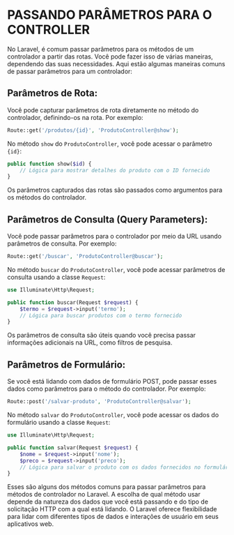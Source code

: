# PASSANDO PARÂMETROS PARA O CONTROLLER
No Laravel, é comum passar parâmetros para os métodos de um controlador a partir das rotas. Você pode fazer isso de várias maneiras, dependendo das suas necessidades. Aqui estão algumas maneiras comuns de passar parâmetros para um controlador:

## Parâmetros de Rota:
Você pode capturar parâmetros de rota diretamente no método do controlador, definindo-os na rota. Por exemplo:

```php
Route::get('/produtos/{id}', 'ProdutoController@show');
```

No método `show` do `ProdutoController`, você pode acessar o parâmetro `{id}`:

```php
public function show($id) {
    // Lógica para mostrar detalhes do produto com o ID fornecido
}
```

Os parâmetros capturados das rotas são passados como argumentos para os métodos do controlador.

## Parâmetros de Consulta (Query Parameters):
Você pode passar parâmetros para o controlador por meio da URL usando parâmetros de consulta. Por exemplo:

```php
Route::get('/buscar', 'ProdutoController@buscar');
```

No método `buscar` do `ProdutoController`, você pode acessar parâmetros de consulta usando a classe `Request`:

```php
use Illuminate\Http\Request;

public function buscar(Request $request) {
    $termo = $request->input('termo');
    // Lógica para buscar produtos com o termo fornecido
}
```

Os parâmetros de consulta são úteis quando você precisa passar informações adicionais na URL, como filtros de pesquisa.

## Parâmetros de Formulário:
Se você está lidando com dados de formulário POST, pode passar esses dados como parâmetros para o método do controlador. Por exemplo:

```php
Route::post('/salvar-produto', 'ProdutoController@salvar');
```

No método `salvar` do `ProdutoController`, você pode acessar os dados do formulário usando a classe `Request`:

```php
use Illuminate\Http\Request;

public function salvar(Request $request) {
    $nome = $request->input('nome');
    $preco = $request->input('preco');
    // Lógica para salvar o produto com os dados fornecidos no formulário
}
```

Esses são alguns dos métodos comuns para passar parâmetros para métodos de controlador no Laravel. A escolha de qual método usar depende da natureza dos dados que você está passando e do tipo de solicitação HTTP com a qual está lidando. O Laravel oferece flexibilidade para lidar com diferentes tipos de dados e interações de usuário em seus aplicativos web.